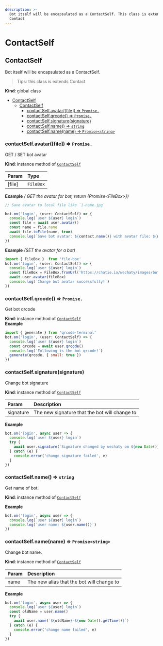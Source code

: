 ```yaml
---
description: >-
  Bot itself will be encapsulated as a ContactSelf. This class is extends
  Contact
---
```


# ContactSelf

## ContactSelf

Bot itself will be encapsulated as a ContactSelf.

> Tips: this class is extends Contact

**Kind**: global class

* [ContactSelf](contact-self.md#contactself)
  * [ContactSelf](contact-self.md#contactself-1)
    * [contactSelf.avatar\(\[file\]\) ⇒ `Promise.`](contact-self.md#contactselfavatarfile-⇒-promise)
    * [contactSelf.qrcode\(\) ⇒ `Promise.`](contact-self.md#contactselfqrcode-⇒-promise)
    * [contactSelf.signature\(signature\)](contact-self.md#contactselfsignaturesignature)
    * [contactSelf.name\(\) ⇒ `string`](contact-self.md#contactselfname-⇒-string)
    * [contactSelf.name\(name\) ⇒ `Promise<string>`](contact-self.md#contactselfnamename-⇒-promisestring)

### contactSelf.avatar\(\[file\]\) ⇒ `Promise.`

GET / SET bot avatar

**Kind**: instance method of [`ContactSelf`](contact-self.md#ContactSelf)

| Param | Type |
| :--- | :--- |
| \[file\] | `FileBox` |

**Example** _\( GET the avatar for bot, return {Promise&lt;FileBox&gt;}\)_

```javascript
// Save avatar to local file like `1-name.jpg`

bot.on('login', (user: ContactSelf) => {
  console.log(`user ${user} login`)
  const file = await user.avatar()
  const name = file.name
  await file.toFile(name, true)
  console.log(`Save bot avatar: ${contact.name()} with avatar file: ${name}`)
})
```

**Example** _\(SET the avatar for a bot\)_

```javascript
import { FileBox }  from 'file-box'
bot.on('login', (user: ContactSelf) => {
  console.log(`user ${user} login`)
  const fileBox = FileBox.fromUrl('https://chatie.io/wechaty/images/bot-qr-code.png')
  await user.avatar(fileBox)
  console.log(`Change bot avatar successfully!`)
})
```

### contactSelf.qrcode\(\) ⇒ `Promise.`

Get bot qrcode

**Kind**: instance method of [`ContactSelf`](contact-self.md#ContactSelf)  
**Example**

```javascript
import { generate } from 'qrcode-terminal'
bot.on('login', (user: ContactSelf) => {
  console.log(`user ${user} login`)
  const qrcode = await user.qrcode()
  console.log(`Following is the bot qrcode!`)
  generate(qrcode, { small: true })
})
```

### contactSelf.signature\(signature\)

Change bot signature

**Kind**: instance method of [`ContactSelf`](contact-self.md#ContactSelf)

| Param | Description |
| :--- | :--- |
| signature | The new signature that the bot will change to |

**Example**

```javascript
bot.on('login', async user => {
  console.log(`user ${user} login`)
  try {
    await user.signature(`Signature changed by wechaty on ${new Date()}`)
  } catch (e) {
    console.error('change signature failed', e)
  }
})
```

### contactSelf.name\(\) ⇒ `string`

Get name of bot.

**Kind**: instance method of [`ContactSelf`](contact-self.md#contactself)

**Example**

```javascript
bot.on('login', async user => {
  console.log(`user ${user} login`)
  console.log(`user name: ${user.name()}`)
})
```

### contactSelf.name\(name\) ⇒ `Promise<string>`

Change bot name.

**Kind**: instance method of [`ContactSelf`](contact-self.md#contactself)

| Param | Description |
| :--- | :--- |
| name | The new alias that the bot will change to |

**Example**

```javascript
bot.on('login', async user => {
  console.log(`user ${user} login`)
  const oldName = user.name()
  try {
    await user.name(`${oldName}-${new Date().getTime()}`)
  } catch (e) {
    console.error('change name failed', e)
  }
})
```

